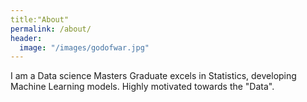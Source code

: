 ```yaml
---
title:"About"
permalink: /about/
header:
  image: "/images/godofwar.jpg"
---
```

I am a Data science Masters Graduate excels in Statistics, developing Machine Learning models. Highly motivated towards the "Data".
